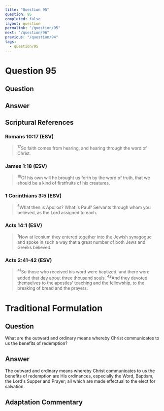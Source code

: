 ```yaml
---
title: "Question 95"
question: 95
completed: false
layout: question
permalink: "/question/95"
next: "/question/96"
previous: "/question/94"
tags:
  - question/95
---
```

# Question 95

## Question


## Answer


## Scriptural References
### Romans 10:17 (ESV)
> <sup>17</sup>So faith comes from hearing, and hearing through the word of Christ.

### James 1:18 (ESV)
> <sup>18</sup>Of his own will he brought us forth by the word of truth, that we should be a kind of firstfruits of his creatures.

### 1 Corinthians 3:5 (ESV)
> <sup>5</sup>What then is Apollos? What is Paul? Servants through whom you believed, as the Lord assigned to each.

### Acts 14:1 (ESV)
> <sup>1</sup>Now at Iconium they entered together into the Jewish synagogue and spoke in such a way that a great number of both Jews and Greeks believed.

### Acts 2:41-42 (ESV)
> <sup>41</sup>So those who received his word were baptized, and there were added that day about three thousand souls.
> <sup>42</sup>And they devoted themselves to the apostles' teaching and the fellowship, to the breaking of bread and the prayers.

# Traditional Formulation
## Question
What are the outward and ordinary means whereby Christ communicates to us the benefits of redemption?

## Answer
The outward and ordinary means whereby Christ communicates to us the benefits of redemption are His ordinances, especially the Word, Baptism, the Lord's Supper and Prayer; all which are made effectual to the elect for salvation.

## Adaptation Commentary
